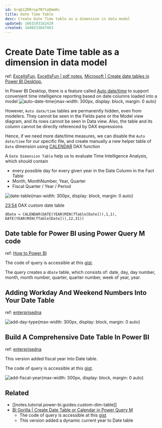 ```yaml
---
id: 6rqb1ZRRrep7N7taDmmKc
title: Date Time Table
desc: Create Date Time table as a dimension in data model
updated: 1663193162429
created: 1640233847463
---
```

# Create Date Time table as a dimension in data model

ref: [ExcelIsFun](https://youtu.be/nBu1Bqa1jjs?t=1243), [ExcelIsFun | pdf notes](https://people.highline.edu/mgirvin/AllClasses/348/MSPTDA/Content/PowerBIDesktop/016and017-MSPTDA-IntoductionPowerBIDesktop.pdf), [Microsoft | Create date tables in Power BI Desktop](https://docs.microsoft.com/en-us/power-bi/guidance/model-date-tables), 

In Power BI Desktop, there is a feature called [Auto date/time](https://docs.microsoft.com/en-us/power-bi/transform-model/desktop-auto-date-time) to support convenient time intelligence reporting based on date columns loaded into a model
![auto-date-time](https://docs.microsoft.com/en-us/power-bi/transform-model/media/desktop-auto-date-time/auto-date-time-hidden-table-example-rows.png){max-width: 300px, display: block, margin: 0 auto}

However, `Auto date/time` tables are permanently hidden, even from modelers. They cannot be seen in the Fields pane or the Model view diagram, and its rows cannot be seen in Data view. Also, the table and its column cannot be directly referenced by DAX expressions

Hence, if we need more date/time measures, we can disable the `Auto date/time` for our specific file, and create manually a new helper table of `Date` dimension using [CALENDAR](https://docs.microsoft.com/en-us/dax/calendar-function-dax) DAX function

A `Date Dimension Table` help us to evaluate Time Intelligence Analysis, which should contain
- every possible day for every given year in the Date
Column in the Fact Table
- Month, MonthNumber, Year, Quarter
- Fiscal Quarter / Year / Period

![date-table](https://i.imgur.com/abhNJXE.jpg){max-width: 300px, display: block, margin: 0 auto}

[23:54](https://youtu.be/nBu1Bqa1jjs?t=1432) DAX custom date table

```dax
dDate = CALENDAR(DATE(YEAR(MIN(fTable[Date])),1,1), DATE(YEAR(MIN(fTable[Date])),12,31))
```

## Date table for Power BI using Power Query M code

ref: [How to Power BI](https://www.youtube.com/watch?v=MhC4zj2byBQ)

The code of query is accessible at this [gist](https://gist.github.com/h7b/83bcdcbb255df18b583e6c8af26ec2cb#file-ddate_powerquery_v1).

The query creates a `dDate` table, which consists of: date, day, day number, month, month number, quarter, quarter number, week of year, year.

## Adding Workday And Weekend Numbers Into Your Date Table

ref: [enterprisedna](https://blog.enterprisedna.co/placing-workday-and-weekend-day-numbers-into-the-date-table-in-power-bi/)

![add-day-type](https://i0.wp.com/blog.enterprisedna.co/wp-content/uploads/2020/04/4-9.png?w=1155&ssl=1){max-width: 300px, display: block, margin: 0 auto}

## Build A Comprehensive Date Table In Power BI

ref: [enterprisedna](https://blog.enterprisedna.co/how-to-create-a-detailed-date-table-in-power-bi-fast/)

This version added fiscal year into Date table.

The code of query is accessible at this [gist](https://gist.github.com/h7b/83bcdcbb255df18b583e6c8af26ec2cb#file-ddate_powerquery_v3).

![add-fiscal-year](https://i0.wp.com/blog.enterprisedna.co/wp-content/uploads/2019/08/reviewing-7-FY.png?w=688&ssl=1){max-width: 300px, display: block, margin: 0 auto}

## Related

- [[notes.tutorial.power-bi.guides.custom-dim-table]]
- [BI Gorilla | Create Date Table or Calendar in Power Query M](https://gorilla.bi/power-query/date-table/)
    - The code of query is accessible at this [gist](https://gist.github.com/h7b/83bcdcbb255df18b583e6c8af26ec2cb#file-ddate_powerquery_v2)
    - This version added a dynamic current year to Date table